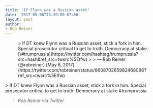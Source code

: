 ```yaml
---
title: 'If Flynn was a Russian asset'
date: '2017-05-06T13:39:00-07:00'
layout: post
author:
- Rob Reiner
---
```


<figure class="wp-block-embed is-type-rich is-provider-twitter wp-block-embed-twitter"><div class="wp-block-embed__wrapper">> If DT knew Flynn was a Russian asset, stick a fork in him. Special prosecutor critical to get to truth. Democracy at stake. [\#trumprussia](https://twitter.com/hashtag/trumprussia?src=hash&ref_src=twsrc%5Etfw)
>
> — Rob Reiner (@robreiner) [May 6, 2017](https://twitter.com/robreiner/status/860870265982468096?ref_src=twsrc%5Etfw)

<script async="" charset="utf-8" src="https://platform.twitter.com/widgets.js"></script></div></figure>> If DT knew Flynn was a Russian asset, stick a fork in him. Special prosecutor critical to get to truth. Democracy at stake #trumprussia
>
> <cite>Rob Reiner via Twitter</cite>
